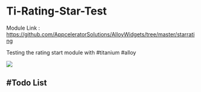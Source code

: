 Ti-Rating-Star-Test
===================

Module Link : https://github.com/AppceleratorSolutions/AlloyWidgets/tree/master/starrating

Testing the rating start module with #titanium #alloy

<Img src = 'https://www.pushwoosh.com/wp-content/uploads/2014/10/Titanium-logo1.png'></IMG>

#Todo List
----------
